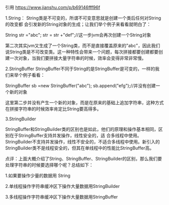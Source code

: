 引用 https://www.jianshu.com/p/b69146fff96f

1.String：
String类是不可变的，所谓不可变意思就是创建一个类后任何对String的改变都 会引发新的String对象的生成；让我们举个例子来看看就明白了：

String str ="abc";
str = str +"def";//这一步jvm会再次创建一个String对象

第二次其实jvm又生成了一个String类，而不是直接覆盖原来的"abc"，因此我们说String类是不可改变类。这一种特性会带来一个问题，每次拼接都要创建都要创建一次对象，当我们要拼接大量字符串的时候，效率会变得非常非常慢。

2.StringBuffer
StringBuffer不同于String的是StringBuffer是可变的，一样的我们来举个例子看看：

StringBuffer sb =new StringBuffer("abc");
sb.append("efg");//并没有创建一个新的对象

这里第二步并没有产生一个新的对象，而是在原来的基础上追加字符串，这种方式在拼接字符串的时候效率肯定比String要高得多。

3.StringBuilder

StringBuffer和StringBuilder类的区别也是如此，他们的原理和操作基本相同，区别在于StringBuffer支持并发操作，线性安全的，适 合多线程中使用。StringBuilder不支持并发操作，线性不安全的，不适合多线程中使用。新引入的StringBuilder类不是线程安全的，但其在单线程中的性能比StringBuffer高。

点评：上面大概介绍了String、StringBuffer、StringBuilder的区别，那么我们要处理字符串的时候要选择哪个呢？总结如下：

1.如果要操作少量的数据用 String

2.单线程操作字符串缓冲区下操作大量数据用StringBuilder

3.多线程操作字符串缓冲区下操作大量数据用StringBuffer
